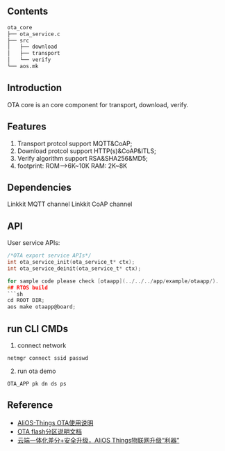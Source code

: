 ## Contents

```sh
ota_core
├── ota_service.c
├── src
│   ├── download
│   ├── transport
│   └── verify
└── aos.mk
```

## Introduction
OTA core is an core component for transport, download, verify.

## Features
1. Transport protcol support MQTT&CoAP;
2. Download protcol support HTTP(s)&CoAP&ITLS;
3. Verify algorithm support RSA&SHA256&MD5;
5. footprint: ROM-->6K~10K RAM: 2K~8K

## Dependencies
Linkkit MQTT channel
Linkkit CoAP channel

## API
User service APIs:

```c
/*OTA export service APIs*/
int ota_service_init(ota_service_t* ctx);
int ota_service_deinit(ota_service_t* ctx);

for sample code please check [otaapp](../../../app/example/otaapp/).
## RTOS build
```sh
cd ROOT DIR;
aos make otaapp@board;
```

## run CLI CMDs
1. connect network
```
netmgr connect ssid passwd
```
2. run ota demo

```
OTA_APP pk dn ds ps
```
## Reference
* [AliOS-Things OTA使用说明](https://github.com/alibaba/AliOS-Things/wiki/OTA-Tutorial)
* [OTA flash分区说明文档](https://github.com/alibaba/AliOS-Things/wiki/OTA-Flash-Partitions-Overview)
* [云端一体化差分+安全升级，AliOS Things物联网升级“利器”](https://mp.weixin.qq.com/s/Pb8Lleuww1r7qQJHu5ON8g)
